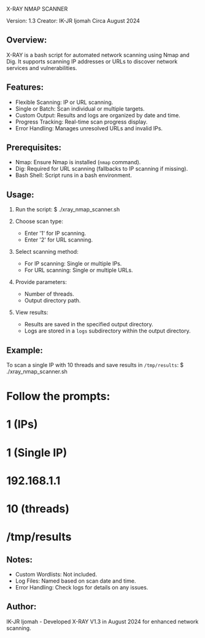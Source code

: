 X-RAY NMAP SCANNER

Version: 1.3
Creator: IK-JR Ijomah
Circa August 2024

Overview:
---------
X-RAY is a bash script for automated network scanning using Nmap and Dig. It supports scanning IP addresses or URLs to discover network services and vulnerabilities.

Features:
---------
- Flexible Scanning: IP or URL scanning.
- Single or Batch: Scan individual or multiple targets.
- Custom Output: Results and logs are organized by date and time.
- Progress Tracking: Real-time scan progress display.
- Error Handling: Manages unresolved URLs and invalid IPs.

Prerequisites:
--------------
- Nmap: Ensure Nmap is installed (`nmap` command).
- Dig: Required for URL scanning (fallbacks to IP scanning if missing).
- Bash Shell: Script runs in a bash environment.

Usage:
------
1. Run the script:
   $ ./xray_nmap_scanner.sh

2. Choose scan type:
   - Enter '1' for IP scanning.
   - Enter '2' for URL scanning.

3. Select scanning method:
   - For IP scanning: Single or multiple IPs.
   - For URL scanning: Single or multiple URLs.

4. Provide parameters:
   - Number of threads.
   - Output directory path.

5. View results:
   - Results are saved in the specified output directory.
   - Logs are stored in a `logs` subdirectory within the output directory.

Example:
--------
To scan a single IP with 10 threads and save results in `/tmp/results`:
$ ./xray_nmap_scanner.sh
# Follow the prompts:
# 1 (IPs)
# 1 (Single IP)
# 192.168.1.1
# 10 (threads)
# /tmp/results

Notes:
------
- Custom Wordlists: Not included.
- Log Files: Named based on scan date and time.
- Error Handling: Check logs for details on any issues.

Author:
-------
IK-JR Ijomah - Developed X-RAY V1.3 in August 2024 for enhanced network scanning.
